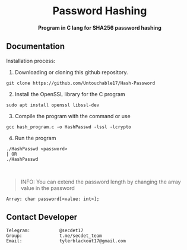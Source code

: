 <h1 align="center">Password Hashing</h1>

<h4 align="center">Program in C lang for SHA256 password hashing</h4>

## Documentation

Installation process:

1. Downloading or cloning this github repository.
```
git clone https://github.com/Untouchable17/Hash-Password
```
2. Install the OpenSSL library for the C program
```
sudo apt install openssl libssl-dev
```
3. Compile the program with the command or use 
```
gcc hash_program.c -o HashPasswd -lssl -lcrypto
```
4. Run the program
```
./HashPasswd <password>
| OR
./HashPasswd
```
<br/>

> INFO: You can extend the password length by changing the array value in the password
```
Array: char password[<value: int>];
```

## Contact Developer


    Telegram:           @secdet17
    Group:              t.me/secdet_team
    Email:              tylerblackout17@gmail.com

